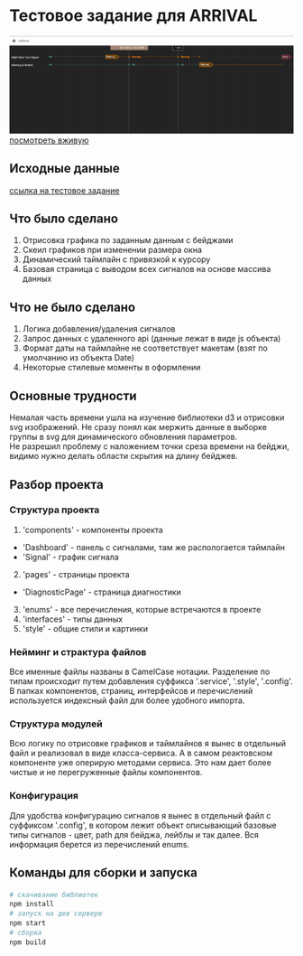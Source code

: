 # Тестовое задание для ARRIVAL
![preview](https://github.com/GM2mars/tarrival/raw/master/preview.png)
[посмотреть вживую](http://dev.gml.link)
## Исходные данные
[ссылка на тестовое задание](https://gist.github.com/gomaxnn/687f1051c48f85a40ce89bcbf74ed275)

## Что было сделано
1. Отрисовка графика по заданным данным с бейджами
2. Скеил графиков при изменении размера окна
3. Динамический таймлайн с привязкой к курсору
4. Базовая страница с выводом всех сигналов на основе массива данных

## Что не было сделано
1. Логика добавления/удаления сигналов
2. Запрос данных с удаленного api (данные лежат в виде js объекта)
3. Формат даты на таймлайне не соответствует макетам (взят по умолчанию из объекта Date)
3. Некоторые стилевые моменты в оформлении

## Основные трудности
Немалая часть времени ушла на изучение библиотеки d3 и отрисовки svg изображений.
Не сразу понял как мержить данные в выборке группы в svg для динамического обновления параметров.  
Не разрешил проблему с наложением точки среза времени на бейджи, видимо нужно делать области скрытия на длину бейджев.

## Разбор проекта

### Структура проекта
1. 'components' - компоненты проекта
+ 'Dashboard' - панель с сигналами, там же распологается таймлайн
+ 'Signal' - график сигнала
2. 'pages' - страницы проекта
+ 'DiagnosticPage' - страница диагностики
3. 'enums' - все перечисления, которые встречаются в проекте
4. 'interfaces' - типы данных
5. 'style' - общие стили и картинки

### Нейминг и страктура файлов
Все именные файлы названы в CamelCase нотации. Разделение по типам происходит путем добавления суффикса
'.service', '.style', '.config'. В папках компонентов, страниц, интерфейсов и перечислений используется
индексный файл для более удобного импорта.

### Структура модулей
Всю логику по отрисовке графиков и таймлайнов я вынес в отдельный файл и реализовал в виде
класса-сервиса. А в самом реактовском компоненте уже оперирую методами сервиса. Это нам дает более чистые
и не перегруженные файлы компонентов.

### Конфигурация
Для удобства конфигурацию сигналов я вынес в отдельный файл с суффиксом '.config', в котором лежит
объект описывающий базовые типы сигналов - цвет, path для бейджа, лейблы и так далее.
Вся информация берется из перечислений enums.


## Команды для сборки и запуска

```bash
# скачивание библиотек
npm install
# запуск на дев сервере
npm start
# сборка
npm build
```
